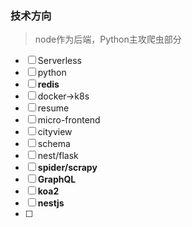 ### 技术方向

> node作为后端，Python主攻爬虫部分

- [ ] Serverless
- [ ] python
- [ ] **redis**
- [ ] docker→k8s
- [ ] resume 
- [ ] micro-frontend
- [ ] cityview
- [ ] schema
- [ ] nest/flask
- [ ] **spider/scrapy**
- [ ] **GraphQL**
- [ ] **koa2**
- [ ] **nestjs**
- [ ] 

